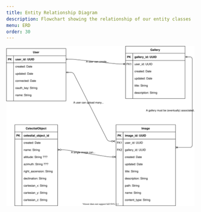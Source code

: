 ```yaml
---
title: Entity Relationship Diagram
description: Flowchart showing the relationship of our entity classes 
menu: ERD
order: 30
---
```


[![Entity Relationship Diagram](docs/img/erd.svg)](docs/img/erd.pdf)